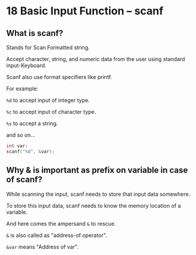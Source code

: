 # 18 Basic Input Function – scanf

## What is scanf?

Stands for Scan Formatted string.

Accept character, string, and numeric data from the user using standard input-Keyboard.

Scanf also use format specifiers like printf.

For example: 

`%d` to accept input of integer type.

`%c` to accept input of character type.

`%s` to accept a string.

and so on...

```c
int var;
scanf("%d", &var);
```

## Why & is important as prefix on variable in case of scanf?

While scanning the input, scanf needs to store that input data somewhere.

To store this input data, scanf needs to know the memory location of a variable.

And here comes the ampersand `&` to rescue.

`&` is also called as "address-of operator".

`&var` means "Address of var".
